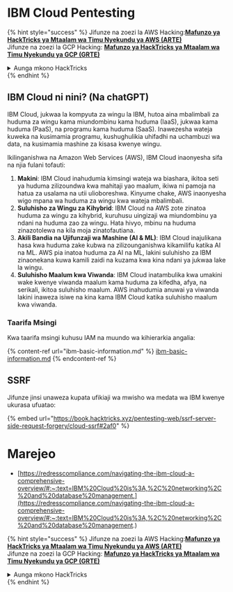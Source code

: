 # IBM Cloud Pentesting

{% hint style="success" %}
Jifunze na zoezi la AWS Hacking:<img src="/.gitbook/assets/image.png" alt="" data-size="line">[**Mafunzo ya HackTricks ya Mtaalam wa Timu Nyekundu ya AWS (ARTE)**](https://training.hacktricks.xyz/courses/arte)<img src="/.gitbook/assets/image.png" alt="" data-size="line">\
Jifunze na zoezi la GCP Hacking: <img src="/.gitbook/assets/image (2).png" alt="" data-size="line">[**Mafunzo ya HackTricks ya Mtaalam wa Timu Nyekundu ya GCP (GRTE)**<img src="/.gitbook/assets/image (2).png" alt="" data-size="line">](https://training.hacktricks.xyz/courses/grte)

<details>

<summary>Aunga mkono HackTricks</summary>

* Angalia [**mpango wa usajili**](https://github.com/sponsors/carlospolop)!
* **Jiunge na** 💬 [**Kikundi cha Discord**](https://discord.gg/hRep4RUj7f) au [**kikundi cha telegram**](https://t.me/peass) au **tufuate** kwenye **Twitter** 🐦 [**@hacktricks\_live**](https://twitter.com/hacktricks\_live)**.**
* **Shiriki mbinu za udukuzi kwa kuwasilisha PRs kwa** [**HackTricks**](https://github.com/carlospolop/hacktricks) na [**HackTricks Cloud**](https://github.com/carlospolop/hacktricks-cloud) repos za github.

</details>
{% endhint %}

## IBM Cloud ni nini? (Na chatGPT)

IBM Cloud, jukwaa la kompyuta za wingu la IBM, hutoa aina mbalimbali za huduma za wingu kama miundombinu kama huduma (IaaS), jukwaa kama huduma (PaaS), na programu kama huduma (SaaS). Inawezesha wateja kuweka na kusimamia programu, kushughulikia uhifadhi na uchambuzi wa data, na kusimamia mashine za kisasa kwenye wingu.

Ikilinganishwa na Amazon Web Services (AWS), IBM Cloud inaonyesha sifa na njia fulani tofauti:

1. **Makini**: IBM Cloud inahudumia kimsingi wateja wa biashara, ikitoa seti ya huduma zilizoundwa kwa mahitaji yao maalum, ikiwa ni pamoja na hatua za usalama na utii ulioboreshwa. Kinyume chake, AWS inaonyesha wigo mpana wa huduma za wingu kwa wateja mbalimbali.
2. **Suluhisho za Wingu za Kihybrid**: IBM Cloud na AWS zote zinatoa huduma za wingu za kihybrid, kuruhusu uingizaji wa miundombinu ya ndani na huduma zao za wingu. Hata hivyo, mbinu na huduma zinazotolewa na kila moja zinatofautiana.
3. **Akili Bandia na Ujifunzaji wa Mashine (AI & ML)**: IBM Cloud inajulikana hasa kwa huduma zake kubwa na zilizounganishwa kikamilifu katika AI na ML. AWS pia inatoa huduma za AI na ML, lakini suluhisho za IBM zinaonekana kuwa kamili zaidi na kuzama kwa kina ndani ya jukwaa lake la wingu.
4. **Suluhisho Maalum kwa Viwanda**: IBM Cloud inatambulika kwa umakini wake kwenye viwanda maalum kama huduma za kifedha, afya, na serikali, ikitoa suluhisho maalum. AWS inahudumia anuwai ya viwanda lakini inaweza isiwe na kina kama IBM Cloud katika suluhisho maalum kwa viwanda.

### Taarifa Msingi

Kwa taarifa msingi kuhusu IAM na muundo wa kihierarkia angalia:

{% content-ref url="ibm-basic-information.md" %}
[ibm-basic-information.md](ibm-basic-information.md)
{% endcontent-ref %}

## SSRF

Jifunze jinsi unaweza kupata ufikiaji wa mwisho wa medata wa IBM kwenye ukurasa ufuatao:

{% embed url="https://book.hacktricks.xyz/pentesting-web/ssrf-server-side-request-forgery/cloud-ssrf#2af0" %}


# Marejeo
* [https://redresscompliance.com/navigating-the-ibm-cloud-a-comprehensive-overview/#:~:text=IBM%20Cloud%20is%3A,%2C%20networking%2C%20and%20database%20management.](https://redresscompliance.com/navigating-the-ibm-cloud-a-comprehensive-overview/#:~:text=IBM%20Cloud%20is%3A,%2C%20networking%2C%20and%20database%20management.)

{% hint style="success" %}
Jifunze na zoezi la AWS Hacking:<img src="/.gitbook/assets/image.png" alt="" data-size="line">[**Mafunzo ya HackTricks ya Mtaalam wa Timu Nyekundu ya AWS (ARTE)**](https://training.hacktricks.xyz/courses/arte)<img src="/.gitbook/assets/image.png" alt="" data-size="line">\
Jifunze na zoezi la GCP Hacking: <img src="/.gitbook/assets/image (2).png" alt="" data-size="line">[**Mafunzo ya HackTricks ya Mtaalam wa Timu Nyekundu ya GCP (GRTE)**<img src="/.gitbook/assets/image (2).png" alt="" data-size="line">](https://training.hacktricks.xyz/courses/grte)

<details>

<summary>Aunga mkono HackTricks</summary>

* Angalia [**mpango wa usajili**](https://github.com/sponsors/carlospolop)!
* **Jiunge na** 💬 [**Kikundi cha Discord**](https://discord.gg/hRep4RUj7f) au [**kikundi cha telegram**](https://t.me/peass) au **tufuate** kwenye **Twitter** 🐦 [**@hacktricks\_live**](https://twitter.com/hacktricks\_live)**.**
* **Shiriki mbinu za udukuzi kwa kuwasilisha PRs kwa** [**HackTricks**](https://github.com/carlospolop/hacktricks) na [**HackTricks Cloud**](https://github.com/carlospolop/hacktricks-cloud) repos za github.

</details>
{% endhint %}
